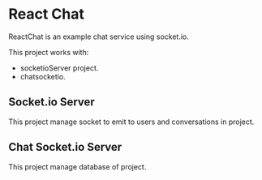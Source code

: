 # React Chat

ReactChat is an example chat service using socket.io.

This project works with:

- socketioServer project.
- chatsocketio.

## Socket.io Server

This project manage socket to emit to users and conversations in project.

## Chat Socket.io Server

This project manage database of project.
